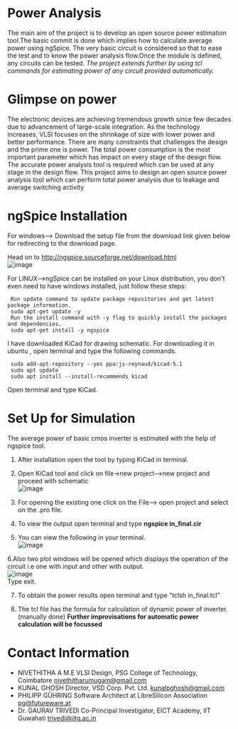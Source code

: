Power Analysis 
===============

The main aim of the project is to develop an open source power estimation tool.The basic commit is done which implies how to calculate average power using ngSpice. The very basic circuit is considered so that to ease the test and to know the power analysis flow.Once the module is defined, any circuits can be tested.
*The project extends further by using tcl commands for estimating power of any circuit provided automatically.*

Glimpse on power
================

The electronic devices are achieving tremendous growth since few decades due to advancement of large-scale integration. As the technology increases, VLSI focuses on the shrinkage of size with lower power and better performance. There are many constraints that challenges the design and the prime one is power. The total power consumption is the most important parameter which has impact on every stage of the design flow. The accurate power analysis tool is required which can be used at any stage in the design flow. This project aims to design an open source power analysis tool which can perform total power analysis due to leakage and average switching activity

ngSpice Installation 
====================

For windows--> Download the setup file from the download link given below for redirecting to the download page.

Head on to http://ngspice.sourceforge.net/download.html</br>
![image](https://user-images.githubusercontent.com/46344842/85013554-65ccb200-b182-11ea-8521-a514c6b27407.png)

For LINUX-->ngSpice can be installed on your  Linux distribution, you don't even need to have windows installed, just follow these steps:</br>

     Run update command to update package repositories and get latest package information.
     sudo apt-get update -y
     Run the install command with -y flag to quickly install the packages and dependencies.
     sudo apt-get install -y ngspice

I have downloaded KiCad for drawing schematic. For downloading it in ubuntu , open terminal and type the following commands.

     sudo add-apt-repository --yes ppa:js-reynaud/kicad-5.1
     sudo apt update
     sudo apt install --install-recommends kicad

Open terminal and type KiCad.

Set Up for Simulation
===================================
The average power of basic cmos inverter is estimated with the help of ngspice tool.
1. After installation open the tool by typing KiCad in terminal.

2. Open KiCad tool and click on file->new project-->new project and proceed with schematic</br>
![image](https://user-images.githubusercontent.com/46344842/85014165-644fb980-b183-11ea-86db-39e5cffc7cf2.png)

3. For opening the existing one click on the File--> open project and select on the .pro file.</br>

4. To view the output  open terminal and type  **ngspice in_final.cir**</br>

5. You can view the following in your terminal.</br>
![image](https://user-images.githubusercontent.com/46344842/85014571-22734300-b184-11ea-9754-0b36368f3c1c.png)

6.Also two plot windows will be opened which displays the operation of the circuit i.e one with input and other with output.</br>
![image](https://user-images.githubusercontent.com/46344842/85014678-55b5d200-b184-11ea-84ea-ea4c5111a81d.png) </br>
Type exit.

7. To obtain the power results open terminal and type "tclsh in_final.tcl"

8. The tcl file has the formula for calculation of dynamic power of inverter.(manually done)
**Further improvisations for automatic power calculation will be focussed**

Contact Information
===================================
- NIVETHITHA A 
 M.E VLSI Design, PSG College of Technology, Coimbatore
  nivethitharumugam@gmail.com
- KUNAL GHOSH 
 Director, VSD Corp. Pvt. Ltd. 
  kunalpghosh@gmail.com
- PHILIPP GÜHRING 
Software Architect at LibreSilicon Association
  pg@futureware.at
 - Dr. GAURAV TRIVEDI 
 Co-Principal Investigator, EICT Academy, IIT Guwahati
  trivedi@iitg.ac.in
